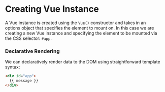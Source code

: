 # Creating Vue Instance
A Vue instance is created using the `Vue()` constructor and takes in an options object that specifies the element to mount on. In this case we are creating a new Vue instance and specifying the element to be mounted via the CSS selector: `#app`.

### Declarative Rendering

We can declaratively render data to the DOM using straightforward template syntax:

```html
<div id="app">
  {{ message }}
</div>
```